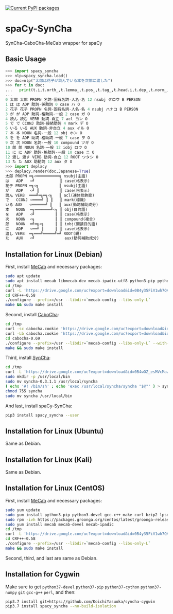 [![Current PyPI packages](https://badge.fury.io/py/spacy-syncha.svg)](https://pypi.org/project/spacy-syncha/)

# spaCy-SynCha

SynCha-CaboCha-MeCab wrapper for spaCy

## Basic Usage

```py
>>> import spacy_syncha
>>> nlp=spacy_syncha.load()
>>> doc=nlp("太郎は花子が読んでいる本を次郎に渡した")
>>> for t in doc:
...   print(t.i,t.orth_,t.lemma_,t.pos_,t.tag_,t.head.i,t.dep_,t.norm_,t.ent_iob_,t.ent_type_)
...
0 太郎 太郎 PROPN 名詞-固有名詞-人名-名 12 nsubj タロウ B PERSON
1 は は ADP 助詞-係助詞 0 case ハ O
2 花子 花子 PROPN 名詞-固有名詞-人名-名 4 nsubj ハナコ B PERSON
3 が が ADP 助詞-格助詞-一般 2 case ガ O
4 読ん 読む VERB 動詞-自立 7 acl ヨン O
5 で で CCONJ 助詞-接続助詞 4 mark デ O
6 いる いる AUX 動詞-非自立 4 aux イル O
7 本 本 NOUN 名詞-一般 12 obj ホン O
8 を を ADP 助詞-格助詞-一般 7 case ヲ O
9 次 次 NOUN 名詞-一般 10 compound ツギ O
10 郎 郎 NOUN 名詞-一般 12 iobj ロウ O
11 に に ADP 助詞-格助詞-一般 10 case ニ O
12 渡し 渡す VERB 動詞-自立 12 ROOT ワタシ O
13 た た AUX 助動詞 12 aux タ O
>>> import deplacy
>>> deplacy.render(doc,Japanese=True)
太郎 PROPN ═╗<══════════╗ nsubj(主語)
は   ADP   <╝           ║ case(格表示)
花子 PROPN ═╗<╗         ║ nsubj(主語)
が   ADP   <╝ ║         ║ case(格表示)
読ん VERB  ═══╝═╗═╗<╗   ║ acl(連体修飾節)
で   CCONJ <════╝ ║ ║   ║ mark(標識)
いる AUX   <══════╝ ║   ║ aux(動詞補助成分)
本   NOUN  ═╗═══════╝<╗ ║ obj(目的語)
を   ADP   <╝         ║ ║ case(格表示)
次   NOUN  <╗         ║ ║ compound(複合)
郎   NOUN  ═╝═╗<╗     ║ ║ iobj(間接目的語)
に   ADP   <══╝ ║     ║ ║ case(格表示)
渡し VERB  ═╗═══╝═════╝═╝ ROOT(親)
た   AUX   <╝             aux(動詞補助成分)
```

## Installation for Linux (Debian)

First, install [MeCab](https://taku910.github.io/mecab/) and necessary packages:

```sh
sudo apt update
sudo apt install mecab libmecab-dev mecab-ipadic-utf8 python3-pip python3-dev g++ make curl lp-solve
cd /tmp
curl -L 'https://drive.google.com/uc?export=download&id=0B4y35FiV1wh7QVR6VXJ5dWExSTQ' | tar xzf -
cd CRF++-0.58
./configure --prefix=/usr --libdir=`mecab-config --libs-only-L`
make && sudo make install
```

Second, install [CaboCha](https://taku910.github.io/cabocha/):

```sh
cd /tmp
curl -sc cabocha.cookie 'https://drive.google.com/uc?export=download&id=0B4y35FiV1wh7SDd1Q1dUQkZQaUU' > /dev/null
curl -Lb cabocha.cookie 'https://drive.google.com/uc?export=download&id=0B4y35FiV1wh7SDd1Q1dUQkZQaUU&confirm='`tr -d '\015' < cabocha.cookie | awk '/_warning_/{print $NF}'` | tar xjf -
cd cabocha-0.69
./configure --prefix=/usr --libdir=`mecab-config --libs-only-L` --with-charset=UTF8
make && sudo make install
```

Third, install [SynCha](https://sites.google.com/site/ryuiida/syncha):

```sh
cd /tmp
curl -L 'https://drive.google.com/uc?export=download&id=0B4wOZ_esMVcMazQ0eGdtMnBCaWs' | tar xzf -
sudo mkdir -p /usr/local/bin
sudo mv syncha-0.3.1.1 /usr/local/syncha
( echo '#! /bin/sh' ; echo 'exec /usr/local/syncha/syncha "$@"' ) > syncha
chmod 755 syncha
sudo mv syncha /usr/local/bin
```

And last, install spaCy-SynCha:

```sh
pip3 install spacy_syncha --user
```

## Installation for Linux (Ubuntu)

Same as Debian.

## Installation for Linux (Kali)

Same as Debian.

## Installation for Linux (CentOS)

First, install [MeCab](https://taku910.github.io/mecab/) and necessary packages:

```sh
sudo yum update
sudo yum install python3-pip python3-devel gcc-c++ make curl bzip2 lpsolve epel-release
sudo rpm -ivh https://packages.groonga.org/centos/latest/groonga-release-latest.noarch.rpm
sudo yum install mecab mecab-devel mecab-ipadic
cd /tmp
curl -L 'https://drive.google.com/uc?export=download&id=0B4y35FiV1wh7QVR6VXJ5dWExSTQ' | tar xzf -
cd CRF++-0.58
./configure --prefix=/usr --libdir=`mecab-config --libs-only-L`
make && sudo make install
```

Second, third, and last are same as Debian.

## Installation for Cygwin

Make sure to get `python37-devel` `python37-pip` `python37-cython` `python37-numpy` `git` `gcc-g++` `perl`, and then:

```sh
pip3.7 install git+https://github.com/KoichiYasuoka/syncha-cygwin
pip3.7 install spacy_syncha --no-build-isolation
```

